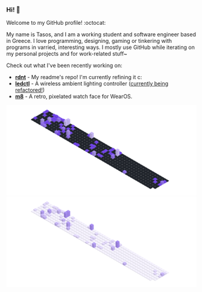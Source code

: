 ### Hi! 👋

Welcome to my GitHub profile! :octocat:

My name is Tasos, and I am a working student and software engineer based in Greece. I love programming, designing, gaming or tinkering with programs in varried, interesting ways. I mostly use GitHub while iterating on my personal projects and for work-related stuff~

Check out what I've been recently working on:
- [**rdnt**](https://github.com/rdnt/rdnt) - My readme's repo! I'm currently refining it c:
- [**ledctl**](https://github.com/rdnt/ledctl) - A wireless ambient lighting controller ([currently being refactored!](https://github.com/rdnt/ledctl3poc))
- [**m8**](https://github.com/rdnt/m8) - A retro, pixelated watch face for WearOS.
<!-- - [**myst**](https://github.com/rdnt/myst) - Zero-knowledge, end-to-end encrypted password manager (coming soon™!) -->

![Contributions](https://github.com/rdnt/rdnt/blob/assets/contributions-dark.svg?raw=true#gh-dark-mode-only)
![Contributions](https://github.com/rdnt/rdnt/blob/assets/contributions-light.svg?raw=true#gh-light-mode-only)

<!-- If you like my work, consider buying me a coffee 💖

![coffee](https://user-images.githubusercontent.com/17600197/179931868-770dfafe-8d43-4975-b739-cda5ffa76c4b.gif)
[Buy Me a Coffee](https://www.buymeacoffee.com/rdntdev) | [Ko-Fi](https://ko-fi.com/rdntdev) | [PayPal](https://www.paypal.com/paypalme/rdntdev)

 -->
